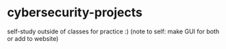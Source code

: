 # cybersecurity-projects
self-study outside of classes for practice :)
(note to self: make GUI for both or add to website)
